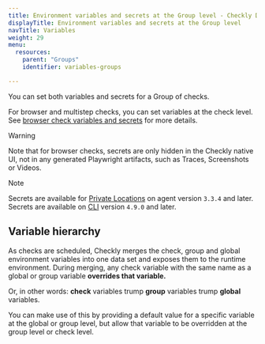 ```yaml
---
title: Environment variables and secrets at the Group level - Checkly Docs
displayTitle: Environment variables and secrets at the Group level
navTitle: Variables
weight: 29
menu:
  resources:
    parent: "Groups"
    identifier: variables-groups

---
```


You can set both variables and secrets for a Group of checks.

For browser and multistep checks, you can set variables at the check level. See [browser check variables and secrets](/docs/browser-checks/variables) for more details.

>[!WARNING]
> Note that for browser checks, secrets are only hidden in the Checkly native UI, not in any generated Playwright artifacts, such as Traces, Screenshots or Videos.

>[!NOTE]
> Secrets are available for [Private Locations](/docs/private-locations/) on agent version `3.3.4` and later. Secrets are available on [CLI](/docs/cli/) version `4.9.0` and later.

## Variable hierarchy

As checks are scheduled, Checkly merges the check, group and global environment variables into one data set and exposes them
to the runtime environment. During merging, any check variable with the same name as a global or group variable **overrides that variable.**  

Or, in other words: **check** variables trump **group** variables trump **global** variables.  

You can make use of this by providing a default value for a specific variable at the global or group level, but allow 
that variable to be overridden at the group level or check level.
